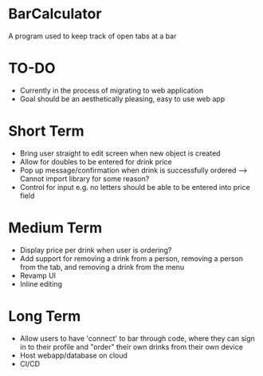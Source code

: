 # BarCalculator
A program used to keep track of open tabs at a bar

# TO-DO
- Currently in the process of migrating to web application
- Goal should be an aesthetically pleasing, easy to use web app

# Short Term
- Bring user straight to edit screen when new object is created
- Allow for doubles to be entered for drink price
- Pop up message/confirmation when drink is successfully ordered --> Cannot import library for some reason?
- Control for input e.g. no letters should be able to be entered into price field

# Medium Term
- Display price per drink when user is ordering?
- Add support for removing a drink from a person, removing a person from the tab, and removing a drink from the menu
- Revamp UI
- Inline editing

# Long Term
- Allow users to have 'connect' to bar through code, where they can sign in to their profile and "order" their own drinks from their own device
- Host webapp/database on cloud
- CI/CD
